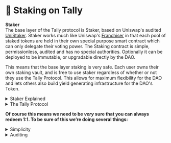 # 🏦 Staking on Tally

**Staker**\
The base layer of the Tally protocol is Staker, based on Uniswap's audited [UniStaker](https://github.com/uniswapfoundation/UniStaker). Staker works much like Uniswap's [Franchiser](https://github.com/NoahZinsmeister/franchiser) in that each pool of staked tokens are held in their own special purpose smart contract which can only delegate their voting power. The Staking contract is simple, permissionless, audited and has no special authorities. Optionally it can be deployed to be immutable, or upgradable directly by the DAO.

This means that the base layer staking is very safe. Each user owns their own staking vault, and is free to use staker regardless of whether or not they use the Tally Protocol. This allows for maximum flexibility for the DAO and lets others also build yield generating infrastructure for the DAO's Token.

<details>

<summary>Staker Explained </summary>



<img src="../.gitbook/assets/a8cdc9eb3525f82b6e3132a8909599cf8386221d_2_1380x682.png" alt="" data-size="original">

This means that the base layer staking is very safe. Each user owns their own staking vault, and is free to use staker regardless of whether or not they use the Tally Protocol. This allows for maximum flexibility for the DAO and lets others also build yield generating infrastructure for the DAO's Token.

<img src="../.gitbook/assets/image.png" alt="" data-size="original">

The Tally Protocol works by administering its own vault, not any other vault. The Tally protocol has no special powers over the staking contract, and has no access to users tokens other than the tokens it manages itself.

<img src="../.gitbook/assets/image (2).png" alt="" data-size="original">

This is important because it allows other teams, like [@OpenDollar](https://forum.arbitrum.foundation/u/opendollar) to build their own applications on top of staker and pass on revenue to their users. OpenDollar already has sponsored [Delegate Vaults](https://build.opendollar.com/Delegate-Vaults-d11732aa9dd04ce6a240fcda575844a5) which allows OpenDollar protocol controlled DAO tokens to participate in governance. This would allow their protocol to also stake and pass revenue to OpenDollar. We think this is an effective model to help protocols build businesses.

</details>

<details>

<summary>The Tally Protocol</summary>

**Tally Protocol**

The protocol is a software convenience layer on top of staking designed to make the process of doing the work of selecting delegates (and holding them accountable!) easier for staker.\


<img src="../.gitbook/assets/image (3).png" alt="" data-size="original">

Again, the Tally Protocol only manages it’s own staked token vault, no one elses.

<img src="../.gitbook/assets/image (4).png" alt="" data-size="original">

What the Tally Protocol does that is special, is that it creates a _receipt token_ for the \[token] which is staked through it, called st\[token], and it returns it to the user.

<img src="../.gitbook/assets/image (5).png" alt="" data-size="original">

The underlying tokens that the Tally Protocol have staked on the users behalf are _always_ available to redeem, 1:1 plus rewards, at any time, with no delay or lockup.

<img src="../.gitbook/assets/image (6).png" alt="" data-size="original">

This is a very important point. The st\[token] receipt is functionally equivalent to the underlying token, it can be exchanged at any time. Because of this, there is no risk of a depeg event for the st\[token]:\[token] exchange rate. Any deviation from a 1:1 exchange rate would be instantly arbitraged by 3rd parties staking or unstaking st\[token]:\[token] to capture any deviation in the exchange rate.

</details>

**Of course this means we need to be **_**very**_** sure that you can always redeem 1:1. To be sure of this we’re doing several things:**

<details>

<summary>Simplicity </summary>



One of the most powerful tools in security is simplicity. The Tally Protocol itself is very simple, and the contract which manages the token is essentially just a wrapper contract that deposits the DAO \[token] into staker and mints st\[token], or takes in st\[token], and returns \[token].

The contract is easy to reason about, easy to test, and intentionally designed to be very simple.

To address some of your specific questions:

1. **Misalignment Risk: The ratio of unlocked tokens to quorum requirements may become imbalanced, potentially making governance decisions either too easy (if quorum is too low relative to supply) or too difficult (if quorum is too high).**

There is no danger of misalignment risk in the protocol as there are no locked tokens.

Holders of st\[token] have all the same governance rights as \[token] holders and the two tokens are effectively identical (except the fact that st\[token]'s also earn auto-compounding yield). As there is no lockup period, users are free to move between the two tokens at any time, meaning there is effectively no change in _how_ the tokens interact with governance.

What we do hope happens however is that more token holders participate in governance. If that happens it might be worthwhile revisiting quorum requirements, but keep in mind this is a _feature_ not a bug. There is no leveraged voting power being created here, users are electing themselves to be more active in governance. The delegation strategies the DAO might elect to use in the Tally Protocol are no different than users choosing to delegate their tokens themselves.

Additionally, delegation strategies have no special powers that might present a danger. Token holders are free to change delegation strategies at any time. Poorly implemented delegation strategies do not pose a feedback loop danger, and in the absolute worst case scenario users simply withdraw their tokens, or delegate to themselves.

In essence, the Tally Protocol does not introduce any new variables to the game theory of how DAO governance currently operates. All the expectations we hold to be true in vanilla DAO governance and hold true with the Tally Protocol as a governance participant as well.

2. **Participation Gap: Even with increased staking, the growth in active participants may lag behind the growth in token supply, making it progressively harder to reach quorum over time.**

This is not a concern with either staker or Tally Protocol. All tokens in staking and Tally protocol must be delegated (this is not optional and is core to why staking works: users _must_ do effort to be rewarded such that they are rewarded specifically for their own efforts). This means that increase of tokens staking whether directly, or via the Tally protocol strictly results in an increase of delegated voting power.

In the implementation we are proposing for DAOs there are economic incentives to be sure the delegated voter is active as well.

This is actually _safer_ for DAOs and ensures that participation in the DAO is always high and grows as more token holders elect to use the staker or the protocol.

3. **Governance Efficacy: This potential misalignment could affect the DAO’s ability to make timely and representative decisions, especially if a significant portion of the growing token supply remains passive in governance.**

There are no passive tokens in the Tally Protocol or in staking as 100% of staked tokens, whether through the Tally protocol or directly via staker are at a minimum delegated. This means that the efficacy of the DAO is unchanged from today's status quo: either delegates vote or they don’t. The Tally protocol and staking don’t influence the commitment of our delegates to participate.

In the implementation we are specifically suggesting for DAOs there are also requirements that rewards be linked to _participation_, meaning there is a strong economic incentive to actively participate in governance for both the token holders and their delegate. Staking and the Tally Protocol will substantially work to significantly reduce passive holders and reward actives in the DAO.

</details>

<details>

<summary>Auditing</summary>

We will be doing many audits over the course of the lifetime of the Tally Protocol to ensure it’s safe. I myself (Dennison) was an early team member of OpenZeppelin and know how important security is. It’s a top priority.

</details>

